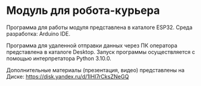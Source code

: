 # Модуль для робота-курьера

Программа для работы модуля представлена в каталоге ESP32. 
Среда разработка: Arduino IDE.

Программа для удаленной отправки данных через ПК оператора представлена в каталоге Desktop.
Запуск программы осуществляется с помощью интерпретатора Python 3.10.0.

Дополнительные материалы (презентация, видео) представлены на Диске: https://disk.yandex.ru/d/1IHI7rCksZNeGQ
